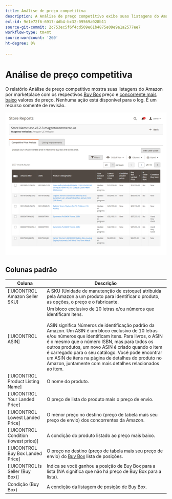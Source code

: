 ```yaml
---
title: Análise de preço competitiva
description: A Análise de preço competitivo exibe suas listagens do Amazon por marketplace com o respectivo preço Buy Box e os valores de preço mais baixos da concorrência.
exl-id: 9e1e72f6-6917-4db4-bc32-09569a028b11
source-git-commit: 2c753ec5f6f4cd509e61b4875e09e9a1a2577ee7
workflow-type: tm+mt
source-wordcount: '260'
ht-degree: 0%

---
```


# Análise de preço competitiva

O relatório Análise de preço competitivo mostra suas listagens do Amazon por marketplace com os respectivos [Buy Box](./buy-box-competitor-pricing.md) preço e [concorrente mais baixo](./lowest-competitor-pricing.md) valores de preço. Nenhuma ação está disponível para o log. É um recurso somente de revisão.

![Relatório de Análise de Preço Competitivo](assets/amazon-competitive-price-analysis.png)

## Colunas padrão

| Coluna | Descrição |
|--- |--- |
| [!UICONTROL Amazon Seller SKU] | A SKU (Unidade de manutenção de estoque) atribuída pela Amazon a um produto para identificar o produto, as opções, o preço e o fabricante. |
| [!UICONTROL ASIN] | Um bloco exclusivo de 10 letras e/ou números que identificam itens.<br><br>ASIN significa Números de identificação padrão da Amazon. Um ASIN é um bloco exclusivo de 10 letras e/ou números que identificam itens. Para livros, o ASIN é o mesmo que o número ISBN, mas para todos os outros produtos, um novo ASIN é criado quando o item é carregado para o seu catálogo. Você pode encontrar um ASIN de itens na página de detalhes do produto no Amazon, juntamente com mais detalhes relacionados ao item. |
| [!UICONTROL Product Listing Name] | O nome do produto. |
| [!UICONTROL Your Landed Price] | O preço de lista do produto mais o preço de envio. |
| [!UICONTROL Lowest Landed Price] | O menor preço no destino (preço de tabela mais seu preço de envio) dos concorrentes da Amazon. |
| [!UICONTROL Condition (lowest price)] | A condição do produto listado ao preço mais baixo. |
| [!UICONTROL Buy Box Landed Price] | O preço no destino (preço de tabela mais seu preço de envio) do [Buy Box](./buy-box-competitor-pricing.md) lista de posições. |
| [!UICONTROL Is Seller (Buy Box)] | Indica se você ganhou a posição de Buy Box para a lista (NA significa que não há preço de Buy Box para a lista). |
| Condição (Buy Box) | A condição da listagem de posição de Buy Box. |
